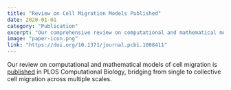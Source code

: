 ```yaml
---
title: "Review on Cell Migration Models Published"
date: 2020-01-01
category: "Publication"
excerpt: "Our comprehensive review on computational and mathematical models of cell migration is now published in PLOS Computational Biology."
image: "paper-icon.png"
link: "https://doi.org/10.1371/journal.pcbi.1008411"
---
```


Our review on computational and mathematical models of cell migration is [published](https://doi.org/10.1371/journal.pcbi.1008411) in PLOS Computational Biology, bridging from single to collective cell migration across multiple scales.

